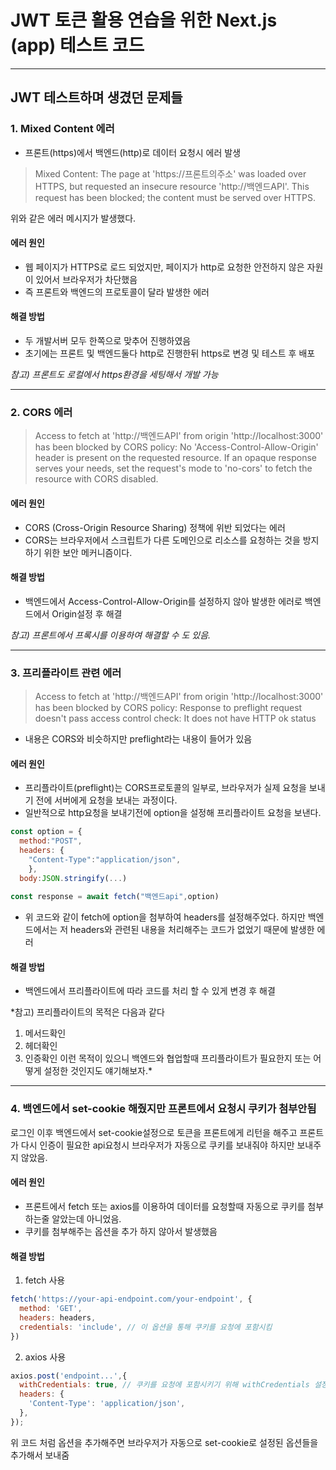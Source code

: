 # JWT 토큰 활용 연습을 위한 Next.js (app) 테스트 코드

<hr>

## JWT 테스트하며 생겼던 문제들

### 1. Mixed Content 에러

- 프론트(https)에서 백엔드(http)로 데이터 요청시 에러 발생
>Mixed Content: The page at 'https://프론트의주소' was loaded over HTTPS, but requested an insecure resource 'http://백엔드API'. This request has been blocked; the content must be served over HTTPS.

위와 같은 에러 메시지가 발생했다.

#### 에러 원인
- 웹 페이지가 HTTPS로 로드 되었지만, 페이지가 http로 요청한 안전하지 않은 자원이 있어서 브라우저가 차단했음
- 즉 프론트와 백엔드의 프로토콜이 달라 발생한 에러

#### 해결 방법
- 두 개발서버 모두 한쪽으로 맞추어 진행하였음
- 초기에는 프론트 및 백엔드둘다 http로 진행한뒤 https로 변경 및 테스트 후 배포

*참고) 프론트도 로컬에서 https환경을 세팅해서 개발 가능*

<hr>

### 2. CORS 에러
>Access to fetch at 'http://백엔드API' from origin 'http://localhost:3000' has been blocked by CORS policy: No 'Access-Control-Allow-Origin' header is present on the requested resource. If an opaque response serves your needs, set the request's mode to 'no-cors' to fetch the resource with CORS disabled.

#### 에러 원인
- CORS (Cross-Origin Resource Sharing) 정책에 위반 되었다는 에러
- CORS는 브라우저에서 스크립트가 다른 도메인으로 리소스를 요청하는 것을 방지하기 위한 보안 메커니즘이다.

#### 해결 방법
- 백엔드에서 Access-Control-Allow-Origin를 설정하지 않아 발생한 에러로 백엔드에서 Origin설정 후 해결

*참고) 프론트에서 프록시를 이용하여 해결할 수 도 있음.*

<hr>

### 3. 프리플라이트 관련 에러
>Access to fetch at 'http://백엔드API' from origin 'http://localhost:3000' has been blocked by CORS policy: Response to preflight request doesn't pass access control check: It does not have HTTP ok status

- 내용은 CORS와 비슷하지만 preflight라는 내용이 들어가 있음

#### 에러 원인
- 프리플라이트(preflight)는 CORS프로토콜의 일부로, 브라우저가 실제 요청을 보내기 전에 서버에게 요청을 보내는 과정이다.
- 일반적으로 http요청을 보내기전에 option을 설정해 프리플라이트 요청을 보낸다.
```js
const option = {
  method:"POST",
  headers: {
    "Content-Type":"application/json",
    },
  body:JSON.stringify(...)
                     
const response = await fetch("백엔드api",option)
```
- 위 코드와 같이 fetch에 option을 첨부하여 headers를 설정해주었다. 하지만 백엔드에서는 저 headers와 관련된 내용을 처리해주는 코드가 없었기 때문에 발생한 에러

#### 해결 방법
- 백엔드에서 프리플라이트에 따라 코드를 처리 할 수 있게 변경 후 해결

*참고) 프리플라이트의 목적은 다음과 같다
1. 메서드확인
2. 헤더확인
3. 인증확인
이런 목적이 있으니 백엔드와 협업할때 프리플라이트가 필요한지 또는 어떻게 설정한 것인지도 얘기해보자.*

<hr>

### 4. 백엔드에서 set-cookie 해줬지만 프론트에서 요청시 쿠키가 첨부안됨
로그인 이후 백엔드에서 set-cookie설정으로 토큰을 프론트에게 리턴을 해주고 프론트가 다시 인증이 필요한 api요청시 브라우저가 자동으로 쿠키를 보내줘야 하지만 보내주지 않았음.

#### 에러 원인
- 프론트에서 fetch 또는 axios를 이용하여 데이터를 요청할때 자동으로 쿠키를 첨부하는줄 알았는데 아니었음.
- 쿠키를 첨부해주는 옵션을 추가 하지 않아서 발생했음

#### 해결 방법
1. fetch 사용
```js
fetch('https://your-api-endpoint.com/your-endpoint', {
  method: 'GET',
  headers: headers,
  credentials: 'include', // 이 옵션을 통해 쿠키를 요청에 포함시킴
})
```

2. axios 사용
```js
axios.post('endpoint...',{
  withCredentials: true, // 쿠키를 요청에 포함시키기 위해 withCredentials 설정
  headers: {
    'Content-Type': 'application/json',
  },
});
```
위 코드 처럼 옵션을 추가해주면 브라우저가 자동으로 set-cookie로 설정된 옵션들을 추가해서 보내줌
